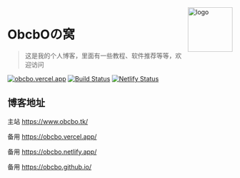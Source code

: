 <img src="https://cdn.jsdelivr.net/gh/obcbo/obcbo.github.io/img/favicon.png" alt="logo" width="100" height="100" align="right" />

# ObcbOの窝

> 这是我的个人博客，里面有一些教程、软件推荐等等，欢迎访问

[![obcbo.vercel.app](https://img.shields.io/badge/BLOG-ObcbOの窝-blue?style=flat-square&logo=hexo)](https://obcbo.vercel.app/)
[![Build Status](https://github.com/ObcbO/Hexo/workflows/autodeploy/badge.svg?branch=main)](https://github.com/ObcbO/obcbo.github.io)
[![Netlify Status](https://api.netlify.com/api/v1/badges/74829b47-0d13-4ac5-8f24-1645dee1a0a3/deploy-status)](https://app.netlify.com/sites/obcbo/deploys)

## 博客地址

主站 <https://www.obcbo.tk/>

备用 <https://obcbo.vercel.app/>

备用 <https://obcbo.netlify.app/>

备用 <https://obcbo.github.io/>
